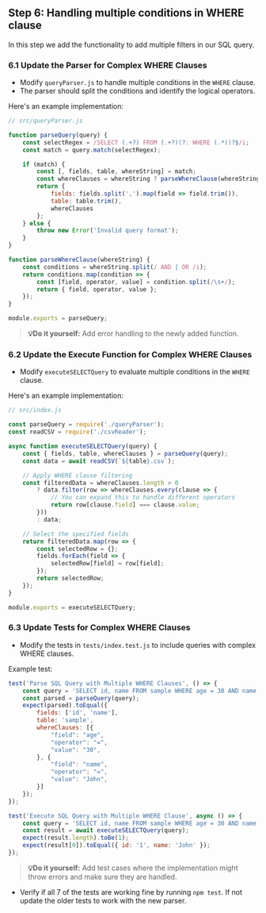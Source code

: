 ## Step 6: Handling multiple conditions in WHERE clause

In this step we add the functionality to add multiple filters in our SQL query.

### 6.1 Update the Parser for Complex WHERE Clauses
- Modify `queryParser.js` to handle multiple conditions in the `WHERE` clause.
- The parser should split the conditions and identify the logical operators.

Here's an example implementation:

```javascript
// src/queryParser.js

function parseQuery(query) {
    const selectRegex = /SELECT (.+?) FROM (.+?)(?: WHERE (.*))?$/i;
    const match = query.match(selectRegex);

    if (match) {
        const [, fields, table, whereString] = match;
        const whereClauses = whereString ? parseWhereClause(whereString) : [];
        return {
            fields: fields.split(',').map(field => field.trim()),
            table: table.trim(),
            whereClauses
        };
    } else {
        throw new Error('Invalid query format');
    }
}

function parseWhereClause(whereString) {
    const conditions = whereString.split(/ AND | OR /i);
    return conditions.map(condition => {
        const [field, operator, value] = condition.split(/\s+/);
        return { field, operator, value };
    });
}

module.exports = parseQuery;
```

> **💡Do it yourself:** Add error handling to the newly added function.

### 6.2 Update the Execute Function for Complex WHERE Clauses
- Modify `executeSELECTQuery` to evaluate multiple conditions in the `WHERE` clause.

Here's an example implementation:

```javascript
// src/index.js

const parseQuery = require('./queryParser');
const readCSV = require('./csvReader');

async function executeSELECTQuery(query) {
    const { fields, table, whereClauses } = parseQuery(query);
    const data = await readCSV(`${table}.csv`);

    // Apply WHERE clause filtering
    const filteredData = whereClauses.length > 0
        ? data.filter(row => whereClauses.every(clause => {
            // You can expand this to handle different operators
            return row[clause.field] === clause.value;
        }))
        : data;

    // Select the specified fields
    return filteredData.map(row => {
        const selectedRow = {};
        fields.forEach(field => {
            selectedRow[field] = row[field];
        });
        return selectedRow;
    });
}

module.exports = executeSELECTQuery;
```

### 6.3 Update Tests for Complex WHERE Clauses
- Modify the tests in `tests/index.test.js` to include queries with complex WHERE clauses.

Example test:

```javascript
test('Parse SQL Query with Multiple WHERE Clauses', () => {
    const query = 'SELECT id, name FROM sample WHERE age = 30 AND name = John';
    const parsed = parseQuery(query);
    expect(parsed).toEqual({
        fields: ['id', 'name'],
        table: 'sample',
        whereClauses: [{
            "field": "age",
            "operator": "=",
            "value": "30",
        }, {
            "field": "name",
            "operator": "=",
            "value": "John",
        }]
    });
});

test('Execute SQL Query with Multiple WHERE Clause', async () => {
    const query = 'SELECT id, name FROM sample WHERE age = 30 AND name = John';
    const result = await executeSELECTQuery(query);
    expect(result.length).toBe(1);
    expect(result[0]).toEqual({ id: '1', name: 'John' });
});
```

> **💡Do it yourself:** Add test cases where the implementation might throw errors and make sure they are handled.

- Verify if all 7 of the tests are working fine by running `npm test`. If not update the older tests to work with the new parser.

